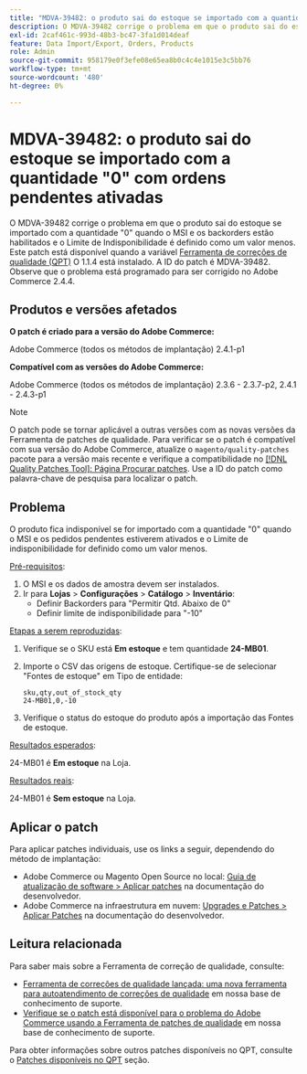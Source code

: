 ```yaml
---
title: "MDVA-39482: o produto sai do estoque se importado com a quantidade '0' com ordens pendentes habilitadas"
description: O MDVA-39482 corrige o problema em que o produto sai do estoque se importado com a quantidade "0" quando o MSI e os backorders estão habilitados e o Limite de Indisponibilidade é definido como um valor menos. Este patch está disponível quando a [Ferramenta de correções de qualidade (QPT)](https://devdocs.magento.com/guides/v2.4/comp-mgr/patching.html#mqp) 1.1.4 está instalada. A ID do patch é MDVA-39482. Observe que o problema está programado para ser corrigido no Adobe Commerce 2.4.4.
exl-id: 2caf461c-993d-48b3-bc47-3fa1d014deaf
feature: Data Import/Export, Orders, Products
role: Admin
source-git-commit: 958179e0f3efe08e65ea8b0c4c4e1015e3c5bb76
workflow-type: tm+mt
source-wordcount: '480'
ht-degree: 0%

---
```


# MDVA-39482: o produto sai do estoque se importado com a quantidade &quot;0&quot; com ordens pendentes ativadas

O MDVA-39482 corrige o problema em que o produto sai do estoque se importado com a quantidade &quot;0&quot; quando o MSI e os backorders estão habilitados e o Limite de Indisponibilidade é definido como um valor menos. Este patch está disponível quando a variável [Ferramenta de correções de qualidade (QPT)](https://devdocs.magento.com/guides/v2.4/comp-mgr/patching.html#mqp) O 1.1.4 está instalado. A ID do patch é MDVA-39482. Observe que o problema está programado para ser corrigido no Adobe Commerce 2.4.4.

## Produtos e versões afetados

**O patch é criado para a versão do Adobe Commerce:**

Adobe Commerce (todos os métodos de implantação) 2.4.1-p1

**Compatível com as versões do Adobe Commerce:**

Adobe Commerce (todos os métodos de implantação) 2.3.6 - 2.3.7-p2, 2.4.1 - 2.4.3-p1

>[!NOTE]
>
>O patch pode se tornar aplicável a outras versões com as novas versões da Ferramenta de patches de qualidade. Para verificar se o patch é compatível com sua versão do Adobe Commerce, atualize o `magento/quality-patches` pacote para a versão mais recente e verifique a compatibilidade no [[!DNL Quality Patches Tool]: Página Procurar patches](https://devdocs.magento.com/quality-patches/tool.html#patch-grid). Use a ID do patch como palavra-chave de pesquisa para localizar o patch.

## Problema

O produto fica indisponível se for importado com a quantidade &quot;0&quot; quando o MSI e os pedidos pendentes estiverem ativados e o Limite de indisponibilidade for definido como um valor menos.

<u>Pré-requisitos</u>:

1. O MSI e os dados de amostra devem ser instalados.
1. Ir para **Lojas** > **Configurações** > **Catálogo** > **Inventário**:
   * Definir Backorders para &quot;Permitir Qtd. Abaixo de 0&quot;
   * Definir limite de indisponibilidade para &quot;-10&quot;

<u>Etapas a serem reproduzidas</u>:

1. Verifique se o SKU está **Em estoque** e tem quantidade **24-MB01**.
1. Importe o CSV das origens de estoque. Certifique-se de selecionar &quot;Fontes de estoque&quot; em Tipo de entidade:

   ```code panel
   sku,qty,out_of_stock_qty
   24-MB01,0,-10
   ```

1. Verifique o status do estoque do produto após a importação das Fontes de estoque.

<u>Resultados esperados</u>:

24-MB01 é **Em estoque** na Loja.

<u>Resultados reais</u>:

24-MB01 é **Sem estoque** na Loja.

## Aplicar o patch

Para aplicar patches individuais, use os links a seguir, dependendo do método de implantação:

* Adobe Commerce ou Magento Open Source no local: [Guia de atualização de software > Aplicar patches](https://devdocs.magento.com/guides/v2.4/comp-mgr/patching/mqp.html) na documentação do desenvolvedor.
* Adobe Commerce na infraestrutura em nuvem: [Upgrades e Patches > Aplicar Patches](https://devdocs.magento.com/cloud/project/project-patch.html) na documentação do desenvolvedor.

## Leitura relacionada

Para saber mais sobre a Ferramenta de correção de qualidade, consulte:

* [Ferramenta de correções de qualidade lançada: uma nova ferramenta para autoatendimento de correções de qualidade](/help/announcements/adobe-commerce-announcements/magento-quality-patches-released-new-tool-to-self-serve-quality-patches.md) em nossa base de conhecimento de suporte.
* [Verifique se o patch está disponível para o problema do Adobe Commerce usando a Ferramenta de patches de qualidade](/help/support-tools/patches-available-in-qpt-tool/check-patch-for-magento-issue-with-magento-quality-patches.md) em nossa base de conhecimento de suporte.

Para obter informações sobre outros patches disponíveis no QPT, consulte o [Patches disponíveis no QPT](https://support.magento.com/hc/en-us/sections/360010506631-Patches-available-in-QPT-tool-) seção.
